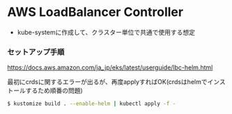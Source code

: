 AWS LoadBalancer Controller
===

- kube-systemに作成して、クラスター単位で共通で使用する想定

### セットアップ手順

https://docs.aws.amazon.com/ja_jp/eks/latest/userguide/lbc-helm.html

最初にcrdsに関するエラーが出るが、再度applyすればOK(crdsはhelmでインストールするため順番の問題)

```sh
$ kustomize build . --enable-helm | kubectl apply -f -
```

